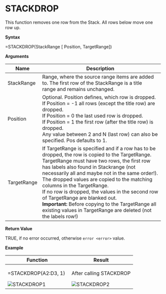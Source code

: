 # STACKDROP

This function removes one row from the Stack. All rows below move one
row up.

**Syntax**

=STACKDROP(StackRange \[ Position, TargetRange\])

**Arguments**

<table>
<colgroup>
<col style="width: 20%" />
<col style="width: 80%" />
</colgroup>
<thead>
<tr class="header">
<th>Name</th>
<th>Description</th>
</tr>
</thead>
<tbody>
<tr class="odd">
<td>StackRange</td>
<td><div class="line-block">Range, where the source range items are added to. The first row of the StackRange is a title<br />
range and remains unchanged.</div></td>
</tr>
<tr class="even">
<td>Position</td>
<td><div class="line-block">Optional. Position defines, which row is dropped.<br />
If Position = -1 all rows (except the title row) are dropped.<br />
If Position = 0 the last used row is dropped.<br />
If Position = 1 the first row (after the title row) is dropped.<br />
Any value between 2 and N (last row) can also be specified. Pos defaults to 1.</div></td>
</tr>
<tr class="odd">
<td>TargetRange</td>
<td><div class="line-block">If TargetRange is specified and if a row has to be dropped, the row is copied to the TargetRange.<br />
TargetRange must have two rows, the first row has labels also found in Stackrange (not necessarily all and maybe not in the same order!). The dropped values are copied to the matching columns in the TargetRange.<br />
If no row is dropped, the values in the second row of TargetRange are blanked out.<br />
<strong>Important:</strong> Before copying to the TargetRange all existing values in TargetRange are deleted (not the labels row!)</div></td>
</tr>
</tbody>
</table>

**Return Value**

TRUE, if no error occurred, otherwise `error <error>` value.

**Example**

<table>
<colgroup>
<col style="width: 50%" />
<col style="width: 50%" />
</colgroup>
<thead>
<tr class="header">
<th>Function</th>
<th>Result</th>
</tr>
</thead>
<tbody>
<tr class="odd">
<td><p>=STACKDROP(<span class="blue">A2:D3</span>, 1)</p>
<div class="line-block"><img src="/images/STACKDROP1.PNG" alt="STACKDROP1" /></div></td>
<td><p>After calling STACKDROP</p>
<div class="line-block"><img src="/images/STACKDROP2.PNG" alt="STACKDROP2" /></div></td>
</tr>
</tbody>
</table>
